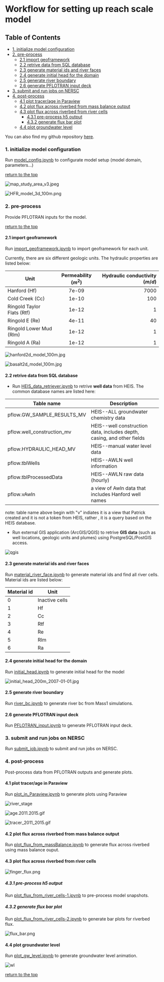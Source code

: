 
<a id='top'></a>

# Workflow for setting up reach scale model

## Table of Contents

* [1. initialize model configuration](#model-config)
* [2. pre-process](#pre-process)
    * [2.1 import geoframework](#import-geoframework)
    * [2.2 retrive data from SQL database](#SQL)
    * [2.3 generate material ids and river faces](#material-river-face)
    * [2.4 generate initial head for the domain](#initial-head)
    * [2.5 generate river boundary](#river-bc)
    * [2.6 generate PFLOTRAN input deck](#input_deck)
* [3. submit and run jobs on NERSC](#submit-and-run)
* [4. post-process](#post-process)
    * [4.1 plot tracer/age in Paraview](#plot-in-paraview)
    * [4.2 plot flux across riverbed from mass balance output](#plot-flux-from-massbalance)
    * [4.3 plot flux across riverbed from river cells](#plot-flux-from-river-cells)
        * [4.3.1 pre-process h5 output](#plot-flux-from-river-cells-1)
        * [4.3.2 generate flux bar plot](#plot-flux-from-river-cells-2)
    * [4.4 plot groundwater level](#plot-wl)
       

You can also find my github repository [here](https://github.com/pshuai88/notebook).

<a id='model-config'></a>

### 1. initialize model configuration 

Run [model_config.ipynb](model_config.ipynb) to configurate model setup (model domain, parameters...)

[return to the top](#top)

![map_study_area_v3.jpeg](figures/map_study_area_v3.jpeg)

![HFR_model_3d_100m.png](figures/HFR_model_3d_100m.png)

<a id='pre-process'></a>

### 2.  pre-process

Provide PFLOTRAN inputs for the model.

[return to the top](#top)

<a id='import-geoframework'></a>

#### 2.1 import geoframework

Run [import_geoframework.ipynb](import_geoframework.ipynb) to import geoframework for each unit.

Currently, there are six different geologic units. The hydraulic properties are listed below:

| Unit | Permeability ($m^{2}$) | Hydraulic conductivity ($m/d$) |
|------|:---------------:|-------------:|
|Hanford (Hf)|7e-09| 7000|
|Cold Creek (Cc)|1e-10|100|
|Ringold Taylor Flats (Rtf)|1e-12|1|
|Ringold E (Re)|4e-11|40|
|Ringold Lower Mud (Rlm)|1e-12|1|
|Ringold A (Ra)|1e-12|1|

![hanford2d_model_100m.jpg](figures/hanford2d_model_100m.jpg)

![basalt2d_model_100m.jpg](figures/basalt2d_model_100m.jpg)

<a id='SQL'></a>

#### 2.2 retrive data from SQL database

* Run [HEIS_data_retriever.ipynb](HEIS_data_retriever.ipynb) to retrive **well data** from HEIS. The common database names are listed here:

|Table name| Description|
|----------|------------|
|pflow.GW_SAMPLE_RESULTS_MV|HEIS--ALL groundwater chemistry data|
|pflow.well_construction_mv|HEIS--well construction data, includes depth, casing, and other fields|
|pflow.HYDRAULIC_HEAD_MV|HEIS--manual water level data|
|pflow.tblWells|HEIS--AWLN well information|
|pflow.tblProcessedData|HEIS--AWLN raw data (hourly)|
|pflow.vAwln|a view of Awln data that includes Hanford well names|

note: table name above begin with "v" indiates it is a view that Patrick created and it is not a token from HEIS, rather , it is a query based on the HEIS database.

* Run external GIS application (ArcGIS/QGIS) to retrive **GIS data** (such as well locations, geologic units and plumes) using PostgreSQL/PostGIS access.

![qgis](figures/QGIS.png)


<a id='material-river-face'></a>

#### 2.3 generate material ids and river faces

Run [material_river_face.ipynb](material_river_face.ipynb) to generate material ids and find all river cells. Material ids are listed below:

|Material id| Unit|
|-----------|-----|
|0|Inactive cells|
|1|Hf|
|2|Cc|
|3|Rtf|
|4|Re|
|5|Rlm|
|6|Ra|

<a id='initial-head'></a>

#### 2.4 generate initial head for the domain

Run [initial_head.ipynb](initial_head.ipynb) to generate initial head for the model

![initial_head_200m_2007-01-01.jpg](figures/initial_head_200m_2007-01-01.jpg)

<a id='river-bc'></a>

#### 2.5 generate river boundary 

Run [river_bc.ipynb](river_bc.ipynb) to generate river bc from Mass1 simulations.

<a id='input_deck'></a>

#### 2.6 generate PFLOTRAN input deck 

Run [PFLOTRAN_input.ipynb](PFLOTRAN_input.ipynb) to generate PFLOTRAN input deck.

<a id='submit-and-run'></a>

### 3. submit and run jobs on NERSC 

Run [submit_job.ipynb](submit_job.ipynb) to submit and run jobs on NERSC.

<a id='post-process'></a>

### 4. post-process 

Post-process data from PFLOTRAN outputs and generate plots.

<a id='plot-in-paraview'></a>

#### 4.1 plot tracer/age in Paraview 

Run [plot_in_Paraview.ipynb](plot_in_Paraview.ipynb) to generate plots using Paraview

![river_stage](figures/stage_animation.gif)

![age.2011.2015.gif](figures/age.2011.2015.gif)

![tracer_2011_2015.gif](figures/tracer_2011_2015.gif)

<a id='plot-flux-from-massbalance'></a>

#### 4.2 plot flux across riverbed from mass balance output 

Run [plot_flux_from_massBalance.ipynb](plot_flux_from_massBalance.ipynb) to generate flux across riverbed using mass balance ouput.

<a id='plot-flux-from-river-cells'></a>

#### 4.3 plot flux across riverbed from river cells

<a id='plot-flux-from-river-cells-1'></a>

![finger_flux.png](figures/finger_flux.png)

##### 4.3.1 pre-process h5 output 

Run [plot_flux_from_river_cells-1.ipynb](plot_flux_from_river_cells-1.ipynb) to pre-process model snapshots.

<a id='plot-flux-from-river-cells-2'></a>

##### 4.3.2 generate flux bar plot 

Run [plot_flux_from_river_cells-2.ipynb](plot_flux_from_river_cells-2.ipynb) to generate bar plots for riverbed flux.

![flux_bar.png](figures/flux_bar.png)


<a id='plot-wl'></a>
#### 4.4 plot groundwater level

Run [plot_gw_level.ipynb](plot_gw_level.ipynb) to generate groundwater level animation.

![wl](figures/wl_animation.gif)

[return to the top](#top)